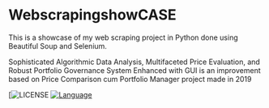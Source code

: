 # WebscrapingshowCASE
This is a showcase of my web scraping project in Python done using Beautiful Soup and Selenium.

Sophisticated Algorithmic Data Analysis, Multifaceted Price Evaluation, and Robust Portfolio Governance System Enhanced with GUI is an improvement based on Price Comparison cum Portfolio Manager project made in 2019

[![LICENSE]([https://github.com/apache/incubator-answer/blob/main/LICENSE](https://github.com/Pratyay-ops/Webscrapingshowcase/blob/main/LICENSE))
[![Language](https://img.shields.io/badge/language-python-blue.svg)](https://golang.org/)
